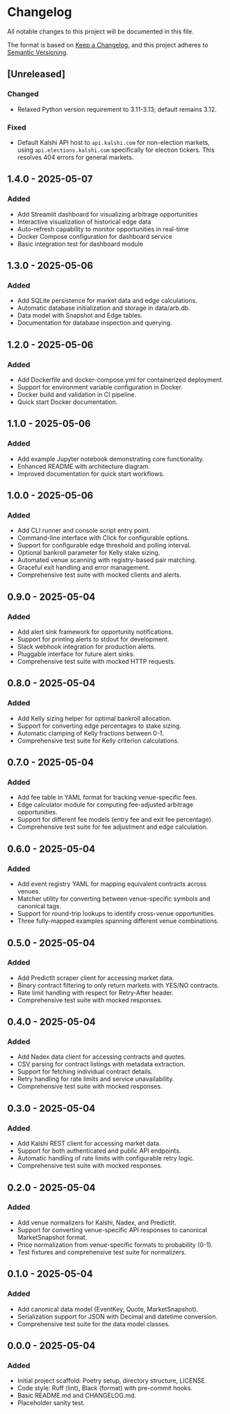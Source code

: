 # Changelog

All notable changes to this project will be documented in this file.

The format is based on [Keep a Changelog](https://keepachangelog.com/en/1.0.0/),
and this project adheres to [Semantic Versioning](https://semver.org/spec/v2.0.0.html).

## [Unreleased]

### Changed
- Relaxed Python version requirement to 3.11-3.13; default remains 3.12.

### Fixed
- Default Kalshi API host to `api.kalshi.com` for non-election markets, using `api.elections.kalshi.com` specifically for election tickers. This resolves 404 errors for general markets.

## 1.4.0 - 2025-05-07

### Added
- Add Streamlit dashboard for visualizing arbitrage opportunities
- Interactive visualization of historical edge data
- Auto-refresh capability to monitor opportunities in real-time
- Docker Compose configuration for dashboard service
- Basic integration test for dashboard module

## 1.3.0 - 2025-05-06

### Added
- Add SQLite persistence for market data and edge calculations.
- Automatic database initialization and storage in data/arb.db.
- Data model with Snapshot and Edge tables.
- Documentation for database inspection and querying.

## 1.2.0 - 2025-05-06

### Added
- Add Dockerfile and docker-compose.yml for containerized deployment.
- Support for environment variable configuration in Docker.
- Docker build and validation in CI pipeline.
- Quick start Docker documentation.

## 1.1.0 - 2025-05-06

### Added
- Add example Jupyter notebook demonstrating core functionality.
- Enhanced README with architecture diagram.
- Improved documentation for quick start workflows.

## 1.0.0 - 2025-05-06

### Added
- Add CLI runner and console script entry point.
- Command-line interface with Click for configurable options.
- Support for configurable edge threshold and polling interval.
- Optional bankroll parameter for Kelly stake sizing.
- Automated venue scanning with registry-based pair matching.
- Graceful exit handling and error management.
- Comprehensive test suite with mocked clients and alerts.

## 0.9.0 - 2025-05-04

### Added
- Add alert sink framework for opportunity notifications.
- Support for printing alerts to stdout for development.
- Slack webhook integration for production alerts.
- Pluggable interface for future alert sinks.
- Comprehensive test suite with mocked HTTP requests.

## 0.8.0 - 2025-05-04

### Added
- Add Kelly sizing helper for optimal bankroll allocation.
- Support for converting edge percentages to stake sizing.
- Automatic clamping of Kelly fractions between 0-1.
- Comprehensive test suite for Kelly criterion calculations.

## 0.7.0 - 2025-05-04

### Added
- Add fee table in YAML format for tracking venue-specific fees.
- Edge calculator module for computing fee-adjusted arbitrage opportunities.
- Support for different fee models (entry fee and exit fee percentage).
- Comprehensive test suite for fee adjustment and edge calculation.

## 0.6.0 - 2025-05-04

### Added
- Add event registry YAML for mapping equivalent contracts across venues.
- Matcher utility for converting between venue-specific symbols and canonical tags.
- Support for round-trip lookups to identify cross-venue opportunities.
- Three fully-mapped examples spanning different venue combinations.

## 0.5.0 - 2025-05-04

### Added
- Add PredictIt scraper client for accessing market data.
- Binary contract filtering to only return markets with YES/NO contracts.
- Rate limit handling with respect for Retry-After header.
- Comprehensive test suite with mocked responses.

## 0.4.0 - 2025-05-04

### Added
- Add Nadex data client for accessing contracts and quotes.
- CSV parsing for contract listings with metadata extraction.
- Support for fetching individual contract details.
- Retry handling for rate limits and service unavailability.
- Comprehensive test suite with mocked responses.

## 0.3.0 - 2025-05-04

### Added
- Add Kalshi REST client for accessing market data.
- Support for both authenticated and public API endpoints.
- Automatic handling of rate limits with configurable retry logic.
- Comprehensive test suite with mocked responses.

## 0.2.0 - 2025-05-04

### Added
- Add venue normalizers for Kalshi, Nadex, and PredictIt.
- Support for converting venue-specific API responses to canonical MarketSnapshot format.
- Price normalization from venue-specific formats to probability (0-1).
- Test fixtures and comprehensive test suite for normalizers.

## 0.1.0 - 2025-05-04

### Added
- Add canonical data model (EventKey, Quote, MarketSnapshot).
- Serialization support for JSON with Decimal and datetime conversion.
- Comprehensive test suite for the data model classes.

## 0.0.0 - 2025-05-04

### Added
- Initial project scaffold: Poetry setup, directory structure, LICENSE.
- Code style: Ruff (lint), Black (format) with pre-commit hooks.
- Basic README.md and CHANGELOG.md.
- Placeholder sanity test.
